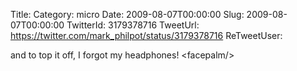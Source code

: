 Title: 
Category: micro
Date: 2009-08-07T00:00:00
Slug: 2009-08-07T00:00:00
TwitterId: 3179378716
TweetUrl: https://twitter.com/mark_philpot/status/3179378716
ReTweetUser: 

and to top it off, I forgot my headphones! &lt;facepalm/&gt;